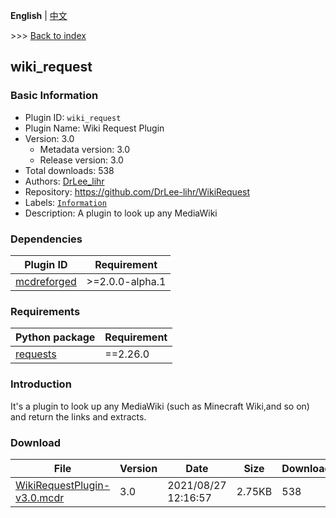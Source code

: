 **English** | [中文](readme-zh_cn.md)

\>\>\> [Back to index](/readme.md)

## wiki_request

### Basic Information

- Plugin ID: `wiki_request`
- Plugin Name: Wiki Request Plugin
- Version: 3.0
  - Metadata version: 3.0
  - Release version: 3.0
- Total downloads: 538
- Authors: [DrLee_lihr](https://github.com/DrLee-lihr)
- Repository: https://github.com/DrLee-lihr/WikiRequest
- Labels: [`Information`](/labels/information/readme.md)
- Description: A plugin to look up any MediaWiki

### Dependencies

| Plugin ID | Requirement |
| --- | --- |
| [mcdreforged](https://github.com/Fallen-Breath/MCDReforged) | \>=2.0.0-alpha.1 |

### Requirements

| Python package | Requirement |
| --- | --- |
| [requests](https://pypi.org/project/requests) | ==2.26.0 |

### Introduction

It's a plugin to look up any MediaWiki (such as Minecraft Wiki,and so on) and return the links and extracts.

### Download

| File | Version | Date | Size | Downloads | Operations |
| --- | --- | --- | --- | --- | --- |
| [WikiRequestPlugin-v3.0.mcdr](https://github.com/DrLee-lihr/WikiRequest/releases/tag/v3.0) | 3.0 | 2021/08/27 12:16:57 | 2.75KB | 538 | [Download](https://github.com/DrLee-lihr/WikiRequest/releases/download/v3.0/WikiRequestPlugin-v3.0.mcdr) |

